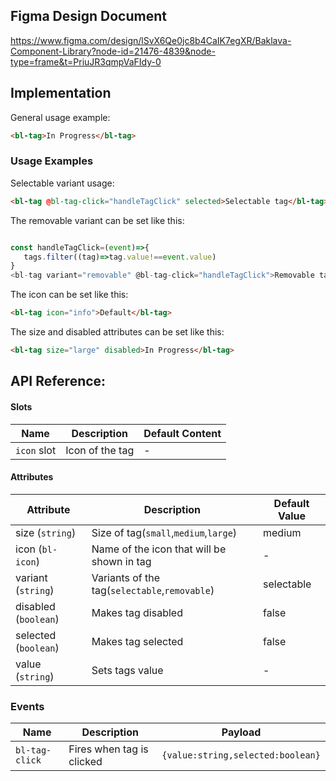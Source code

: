 ## Figma Design Document

https://www.figma.com/design/lSvX6Qe0jc8b4CaIK7egXR/Baklava-Component-Library?node-id=21476-4839&node-type=frame&t=PriuJR3qmpVaFIdy-0

## Implementation

General usage example:

```html
<bl-tag>In Progress</bl-tag>
```

### Usage Examples
Selectable variant usage:
```html
<bl-tag @bl-tag-click="handleTagClick" selected>Selectable tag</bl-tag>
```
The removable variant can be set like this:

```js

const handleTagClick=(event)=>{
   tags.filter((tag)=>tag.value!==event.value)
}
<bl-tag variant="removable" @bl-tag-click="handleTagClick">Removable tag</bl-tag>
```

The icon can be set like this:

```html
<bl-tag icon="info">Default</bl-tag>
```

The size and disabled attributes can be set like this:

```html
<bl-tag size="large" disabled>In Progress</bl-tag>
```

## API Reference:

#### Slots

| Name        | Description     | Default Content |
|-------------|-----------------| --------------- |
| `icon` slot | Icon of the tag | - |

#### Attributes

| Attribute            | Description                                   | Default Value |
|----------------------|-----------------------------------------------|---------------|
| size (`string`)      | Size of tag(`small`,`medium`,`large`)         | medium        |
| icon (`bl-icon`)     | Name of the icon that will be shown in tag    | -             |
| variant (`string`)   | Variants of the tag(`selectable`,`removable`) | selectable    |
| disabled (`boolean`) | Makes tag disabled                            | false         |
| selected (`boolean`) | Makes tag selected                            | false         |
| value (`string`)     | Sets tags value                               | -             |



### Events

| Name           | Description                | Payload                           |
|----------------|----------------------------|-----------------------------------|
| `bl-tag-click` | Fires when tag is clicked  | `{value:string,selected:boolean}` |

